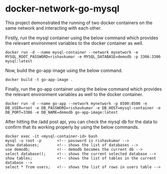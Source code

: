 # docker-network-go-mysql

This project demonstrated the running of two docker containers on the same network and interacting with each other.

Firstly, run the mysql container using the below command which provides the relevant environment variables to the docker container as well.

```
docker run -d --name mysql-container --network mynetwork -e MYSQL_ROOT_PASSWORD=rishavkumar -e MYSQL_DATABASE=demodb -p 3306:3306 mysql:latest
```

Now, build the go-app image using the below command.

```
docker build -t go-app-image .
```

Finally, run the go-app container using the below command which provides the relevant environment variables as well to the docker container.

```
docker run -d --name go-app --network mynetwork -p 8500:8500 -e DB_USER=root -e DB_PASSWORD=rishavkumar -e DB_HOST=mysql-container -e DB_PORT=3306 -e DB_NAME=demodb go-app-image:latest
```

After hitting the /add post api, you can check the mysql db for the data to confirm that its working properly by using the below commands.

```
docker exec -it <mysql-container-id> bash
mysql -u root -p       <!-- password is rishavkumar -->
show databases;        <!-- shows the list of databases -->
use demodb;            <!-- demodb becomes the current db -->
select database();     <!-- shows the current selected database -->
show tables;           <!-- shows the list of tables in the current database -->
select * from users;   <!-- shows the list of rows in users table -->
```